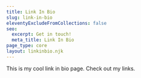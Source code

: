 ```yaml
---
title: Link In Bio
slug: link-in-bio
eleventyExcludeFromCollections: false
seo:
  excerpt: Get in touch!
  meta_title: Link In Bio
page_type: core
layout: linkinbio.njk
---
```


This is my cool link in bio page. Check out my links.
